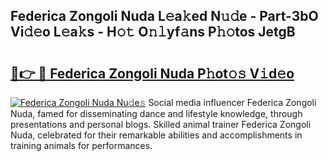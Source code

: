 ## Federica Zongoli Nuda L𝚎a𝚔ed N𝚞𝚍e - Part-3bO Vi𝚍𝚎o L𝚎a𝚔s - H𝚘𝚝 O𝚗𝚕yf𝚊ns P𝚑𝚘tos JetgB

# <h2><a href="http://kfbpfb.oniu.top/?m=Federica+Zongoli+Nuda">🔗👉 🔴 Federica Zongoli Nuda P𝚑ot𝚘𝚜 V𝚒d𝚎o</a></h2>

[![Federica Zongoli Nuda Nu𝚍e𝚜](https://i.imgur.com/0qMVB7G.gif)](http://kfbpfb.oniu.top/?m=Federica+Zongoli+Nuda)
Social media influencer Federica Zongoli Nuda, famed for disseminating dance and lifestyle knowledge, through presentations and personal blogs. Skilled animal trainer Federica Zongoli Nuda, celebrated for their remarkable abilities and accomplishments in training animals for performances.  
